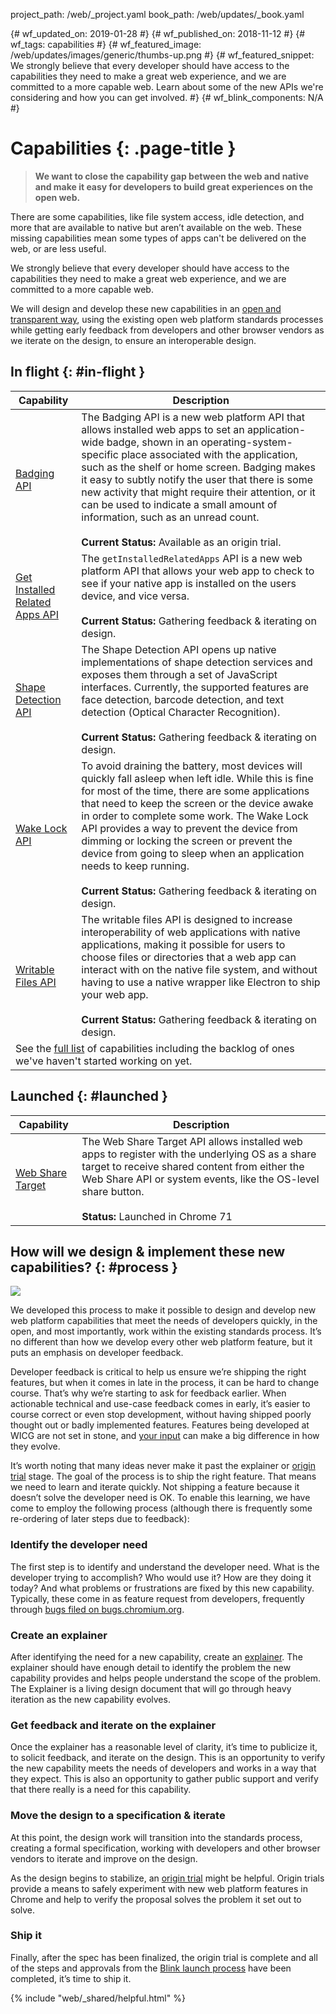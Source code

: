 project_path: /web/_project.yaml book_path: /web/updates/_book.yaml

{# wf_updated_on: 2019-01-28 #} {# wf_published_on: 2018-11-12 #} {# wf_tags: capabilities #} {# wf_featured_image: /web/updates/images/generic/thumbs-up.png #} {# wf_featured_snippet: We strongly believe that every developer should have access to the capabilities they need to make a great web experience, and we are committed to a more capable web. Learn about some of the new APIs we're considering and how you can get involved. #} {# wf_blink_components: N/A #}

# Capabilities {: .page-title }

> **We want to close the capability gap between the web and native and make it easy for developers to build great experiences on the open web.**

There are some capabilities, like file system access, idle detection, and more that are available to native but aren’t available on the web. These missing capabilities mean some types of apps can't be delivered on the web, or are less useful.

We strongly believe that every developer should have access to the capabilities they need to make a great web experience, and we are committed to a more capable web.

We will design and develop these new capabilities in an [open and transparent way](#process), using the existing open web platform standards processes while getting early feedback from developers and other browser vendors as we iterate on the design, to ensure an interoperable design.

## In flight {: #in-flight }

<table>
  <thead>
    <tr>
      <th>Capability</th>
      <th>Description</th>
    </tr>
  </thead>
  <tbody>
    <tr>
      <td>
        <a href="/web/updates/2018/12/badging-api">Badging API</a>
      </td>
      <td>
        The Badging API is a new web platform API that allows installed web
        apps to set an application-wide badge, shown in an
        operating-system-specific place associated with the application, such
        as the shelf or home screen. Badging makes it easy to subtly notify
        the user that there is some new activity that might require their
        attention, or it can be used to indicate a small amount of information,
        such as an unread count.
        <br><br>
        <b>Current Status:</b> Available as an origin trial.
      </td>
    </tr>
    <tr>
      <td>
        <a href="/web/updates/2018/12/get-installed-related-apps">
          Get Installed Related Apps API
        </a>
      </td>
      <td>
        The <code>getInstalledRelatedApps</code> API is a new web platform API
        that allows your web app to check to see if your native app is
        installed on the users device, and vice versa.
        <br><br>
        <b>Current Status:</b> Gathering feedback &amp; iterating on design.
      </td>
    </tr>
    <tr>
      <td>
        <a href="/web/updates/2019/01/shape-detection">Shape Detection API</a>
      </td>
      <td>
        The Shape Detection API opens up native implementations of shape
        detection services and exposes them through a set of JavaScript
        interfaces. Currently, the supported features are face detection,
        barcode detection, and text detection (Optical Character Recognition).
        <br><br>
        <b>Current Status:</b> Gathering feedback &amp; iterating on design.
      </td>
    <tr>
      <td>
        <a href="/web/updates/2018/12/wakelock">Wake Lock API</a>
      </td>
      <td>
        To avoid draining the battery, most devices will quickly fall asleep
        when left idle. While this is fine for most of the time, there are
        some applications that need to keep the screen or the device awake in
        order to complete some work. The Wake Lock API provides a way to
        prevent the device from dimming or locking the screen or prevent
        the device from going to sleep when an application needs to keep
        running.
        <br><br>
        <b>Current Status:</b> Gathering feedback &amp; iterating on design.
      </td>
    </tr>
    <tr>
      <td>
        <a href="/web/updates/2018/11/writable-files">Writable Files API</a>
      </td>
      <td>
        The writable files API is designed to increase interoperability of
        web applications with native applications, making it possible for users
        to choose files or directories that a web app can interact with on the
        native file system, and without having to use a native wrapper like
        Electron to ship your web app.
        <br><br>
        <b>Current Status:</b> Gathering feedback &amp; iterating on design.
      </td>
    </tr>
    <tr>
      <td colspan="2">
        See the <a href="https://goo.gl/JkDCXM">full list</a> of capabilities
        including the backlog of ones we've haven't started working on yet.
      </td>
    </tr>
  </tbody>
</table>

## Launched {: #launched }

<table>
  <thead>
    <tr>
      <th>Capability</th>
      <th>Description</th>
    </tr>
  </thead>
  <tbody>
    <tr>
      <td>
        <a href="/web/updates/2018/12/web-share-target">Web Share Target</a>
      </td>
      <td>
        The Web Share Target API allows installed web apps to register with
        the underlying OS as a share target to receive shared content from
        either the Web Share API or system events, like the OS-level share
        button.
        <br><br>
        <b>Status:</b> Launched in Chrome 71
      </td>
    </tr>
  </tbody>
</table>

## How will we design & implement these new capabilities? {: #process }

<img src="/web/updates/images/misc/capabilities-process.jpg" />

We developed this process to make it possible to design and develop new web platform capabilities that meet the needs of developers quickly, in the open, and most importantly, work within the existing standards process. It’s no different than how we develop every other web platform feature, but it puts an emphasis on developer feedback.

Developer feedback is critical to help us ensure we’re shipping the right features, but when it comes in late in the process, it can be hard to change course. That’s why we’re starting to ask for feedback earlier. When actionable technical and use-case feedback comes in early, it’s easier to course correct or even stop development, without having shipped poorly thought out or badly implemented features. Features being developed at WICG are not set in stone, and [your input](https://discourse.wicg.io/) can make a big difference in how they evolve.

It’s worth noting that many ideas never make it past the explainer or [origin trial](https://github.com/GoogleChrome/OriginTrials/blob/gh-pages/developer-guide.md) stage. The goal of the process is to ship the right feature. That means we need to learn and iterate quickly. Not shipping a feature because it doesn’t solve the developer need is OK. To enable this learning, we have come to employ the following process (although there is frequently some re-ordering of later steps due to feedback):

### Identify the developer need

The first step is to identify and understand the developer need. What is the developer trying to accomplish? Who would use it? How are they doing it today? And what problems or frustrations are fixed by this new capability. Typically, these come in as feature request from developers, frequently through [bugs filed on bugs.chromium.org](https://bugs.chromium.org/p/chromium/issues/list?can=2&q=Type%3DFeature).

### Create an explainer

After identifying the need for a new capability, create an [explainer](https://github.com/w3ctag/w3ctag.github.io/blob/master/explainers.md). The explainer should have enough detail to identify the problem the new capability provides and helps people understand the scope of the problem. The Explainer is a living design document that will go through heavy iteration as the new capability evolves.

### Get feedback and iterate on the explainer

Once the explainer has a reasonable level of clarity, it’s time to publicize it, to solicit feedback, and iterate on the design. This is an opportunity to verify the new capability meets the needs of developers and works in a way that they expect. This is also an opportunity to gather public support and verify that there really is a need for this capability.

### Move the design to a specification & iterate

At this point, the design work will transition into the standards process, creating a formal specification, working with developers and other browser vendors to iterate and improve on the design.

As the design begins to stabilize, an [origin trial](https://github.com/GoogleChrome/OriginTrials) might be helpful. Origin trials provide a means to safely experiment with new web platform features in Chrome and help to verify the proposal solves the problem it set out to solve.

### Ship it

Finally, after the spec has been finalized, the origin trial is complete and all of the steps and approvals from the [Blink launch process](https://www.chromium.org/blink/launching-features) have been completed, it’s time to ship it.

<div class="clearfix"></div>

{% include "web/_shared/helpful.html" %}